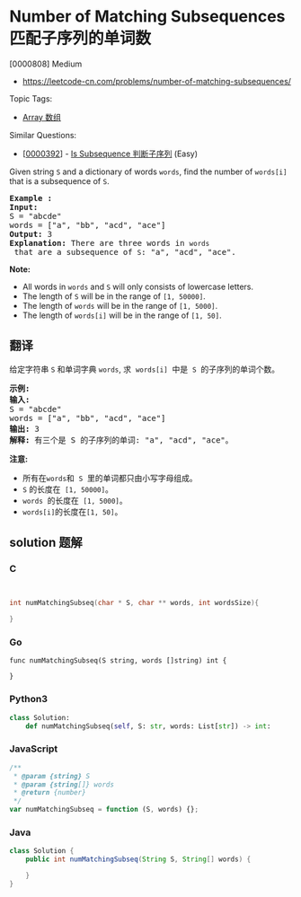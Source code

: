 # Number of Matching Subsequences 匹配子序列的单词数

[0000808] Medium

- https://leetcode-cn.com/problems/number-of-matching-subsequences/

Topic Tags:

- [Array 数组](https://leetcode-cn.com/tag/array/)

Similar Questions:

- [[0000392](https://leetcode-cn.com/problems/is-subsequence/)] - [Is Subsequence 判断子序列](./0000392.is-subsequence.md) (Easy)

Given string `S` and a dictionary of words `words`, find the number of `words[i]` that is a subsequence of `S`.

<pre><strong>Example :</strong>
<strong>Input:</strong> 
S = "abcde"
words = ["a", "bb", "acd", "ace"]
<strong>Output:</strong> 3
<strong>Explanation:</strong> There are three words in <code>words</code> that are a subsequence of <code>S</code>: "a", "acd", "ace".
</pre>

**Note:**

- All words in `words` and `S` will only consists of lowercase letters.
- The length of `S` will be in the range of `[1, 50000]`.
- The length of `words` will be in the range of `[1, 5000]`.
- The length of `words[i]` will be in the range of `[1, 50]`.

## 翻译

给定字符串 `S` 和单词字典 `words`, 求  `words[i]`  中是  `S`  的子序列的单词个数。

<pre><strong>示例:</strong>
<strong>输入:</strong> 
S = "abcde"
words = ["a", "bb", "acd", "ace"]
<strong>输出:</strong> 3
<strong>解释:</strong> 有三个是&nbsp;S 的子序列的单词: "a", "acd", "ace"。
</pre>

**注意:**

- 所有在`words`和  `S`  里的单词都只由小写字母组成。
- `S` 的长度在  `[1, 50000]`。
- `words`  的长度在  `[1, 5000]`。
- `words[i]`的长度在`[1, 50]`。

## solution 题解

### C

```c


int numMatchingSubseq(char * S, char ** words, int wordsSize){

}


```

### Go

```golang
func numMatchingSubseq(S string, words []string) int {

}
```

### Python3

```python
class Solution:
    def numMatchingSubseq(self, S: str, words: List[str]) -> int:

```

### JavaScript

```javascript
/**
 * @param {string} S
 * @param {string[]} words
 * @return {number}
 */
var numMatchingSubseq = function (S, words) {};
```

### Java

```java
class Solution {
    public int numMatchingSubseq(String S, String[] words) {

    }
}
```
